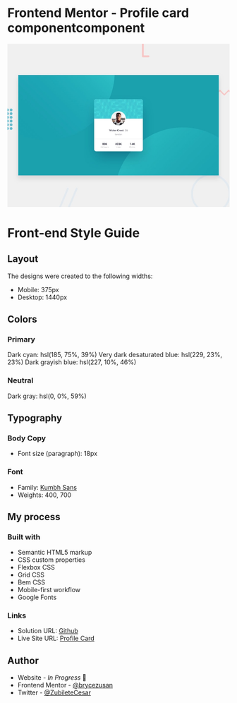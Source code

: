 # Frontend Mentor -  Profile card componentcomponent

![Profile card componentcomponent](./dist/design/desktop-preview.jpg)

# Front-end Style Guide
## Layout

The designs were created to the following widths:

- Mobile: 375px
- Desktop: 1440px

## Colors

### Primary

Dark cyan: hsl(185, 75%, 39%)
Very dark desaturated blue: hsl(229, 23%, 23%)
Dark grayish blue: hsl(227, 10%, 46%)

### Neutral

Dark gray: hsl(0, 0%, 59%)


## Typography

### Body Copy

- Font size (paragraph): 18px

### Font

- Family: [Kumbh Sans](https://fonts.google.com/specimen/Kumbh+Sans)
- Weights: 400, 700


## My process

### Built with

- Semantic HTML5 markup
- CSS custom properties
- Flexbox CSS
- Grid CSS
- Bem CSS
- Mobile-first workflow
- Google Fonts
### Links

- Solution URL: [Github](https://github.com/brycezusan/frontend-mentor-challenges)
- Live Site URL: [Profile Card](https://65e184b8dd70158fa09cee74--spontaneous-cocada-cb1be4.netlify.app/)

## Author

- Website - _In Progress_ 👋
- Frontend Mentor - [@brycezusan](https://www.frontendmentor.io/profile/brycezusan)
- Twitter - [@ZubileteCesar](https://www.twitter.com/ZubileteCesar)


